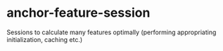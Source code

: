# anchor-feature-session

Sessions to calculate many features optimally (performing appropriating initialization, caching etc.)

